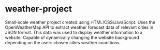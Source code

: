 # weather-project
Small-scale weather project created using HTML/CSS/JavaScript. Uses the OpenWeatherMap API to extract weather forecast data of relevant cities in JSON format. This data was used to display weather information to a website. Capable of dynamically changing the website background depending on the users chosen cities weather conditions.

